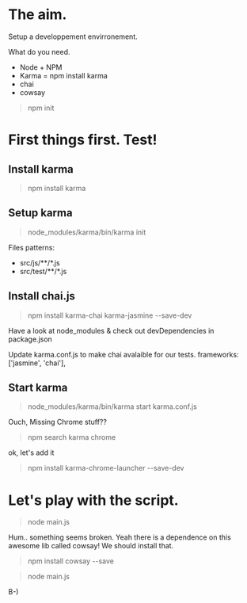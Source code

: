 # The aim.
Setup a developpement envirronement.

What do you need.
 - Node + NPM
 - Karma = npm install karma
 - chai
 - cowsay

> npm init

# First things first. Test!

## Install karma
> npm install karma

## Setup karma
> node_modules/karma/bin/karma init

Files patterns:
 - src/js/**/*.js
 - src/test/**/*.js

## Install chai.js
> npm install karma-chai karma-jasmine --save-dev

Have a look at node_modules & check out devDependencies in package.json

Update karma.conf.js to make chai avalaible for our tests.
frameworks: ['jasmine', 'chai'],

## Start karma
> node_modules/karma/bin/karma start karma.conf.js

Ouch, Missing Chrome stuff??

> npm search karma chrome

ok, let's add it

> npm install karma-chrome-launcher --save-dev

# Let's play with the script.

> node main.js

Hum.. something seems broken. Yeah there is a dependence on this awesome lib called cowsay!
We should install that.

> npm install cowsay --save

> node main.js

B-)